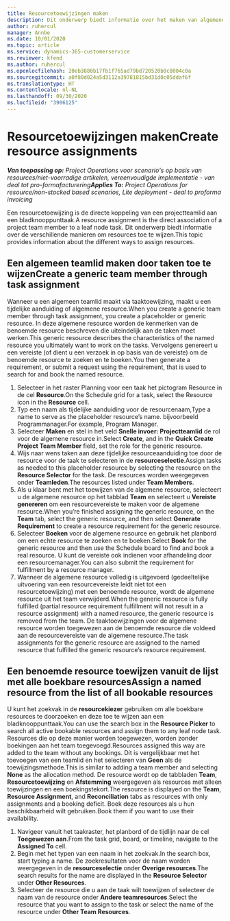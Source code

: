 ```yaml
---
title: Resourcetoewijzingen maken
description: Dit onderwerp biedt informatie over het maken van algemene en benoemde resourcetoewijzingen.
author: ruhercul
manager: Annbe
ms.date: 10/01/2020
ms.topic: article
ms.service: dynamics-365-customerservice
ms.reviewer: kfend
ms.author: ruhercul
ms.openlocfilehash: 20eb3880b17fb1f765ad79bd720520b0c8004c0a
ms.sourcegitcommit: a0f80d024a5d3112a39781815bd31d0c05ddaf6f
ms.translationtype: HT
ms.contentlocale: nl-NL
ms.lasthandoff: 09/30/2020
ms.locfileid: "3906125"
---
```

# <a name="create-resource-assignments"></a><span data-ttu-id="6b6fc-103">Resourcetoewijzingen maken</span><span class="sxs-lookup"><span data-stu-id="6b6fc-103">Create resource assignments</span></span>

<span data-ttu-id="6b6fc-104">_**Van toepassing op:** Project Operations voor scenario's op basis van resources/niet-voorradige artikelen, vereenvoudigde implementatie - van deal tot pro-formafacturering_</span><span class="sxs-lookup"><span data-stu-id="6b6fc-104">_**Applies To:** Project Operations for resource/non-stocked based scenarios, Lite deployment - deal to proforma invoicing_</span></span>


<span data-ttu-id="6b6fc-105">Een resourcetoewijzing is de directe koppeling van een projectteamlid aan een bladknooppunttaak.</span><span class="sxs-lookup"><span data-stu-id="6b6fc-105">A resource assignment is the direct association of a project team member to a leaf node task.</span></span> <span data-ttu-id="6b6fc-106">Dit onderwerp biedt informatie over de verschillende manieren om resources toe te wijzen.</span><span class="sxs-lookup"><span data-stu-id="6b6fc-106">This topic provides information about the different ways to assign resources.</span></span>

## <a name="create-a-generic-team-member-through-task-assignment"></a><span data-ttu-id="6b6fc-107">Een algemeen teamlid maken door taken toe te wijzen</span><span class="sxs-lookup"><span data-stu-id="6b6fc-107">Create a generic team member through task assignment</span></span>


<span data-ttu-id="6b6fc-108">Wanneer u een algemeen teamlid maakt via taaktoewijzing, maakt u een tijdelijke aanduiding of algemene resource.</span><span class="sxs-lookup"><span data-stu-id="6b6fc-108">When you create a generic team member through task assignment, you create a placeholder or generic resource.</span></span> <span data-ttu-id="6b6fc-109">In deze algemene resource worden de kenmerken van de benoemde resource beschreven die uiteindelijk aan de taken moet werken.</span><span class="sxs-lookup"><span data-stu-id="6b6fc-109">This generic resource describes the characteristics of the named resource you ultimately want to work on the tasks.</span></span> <span data-ttu-id="6b6fc-110">Vervolgens genereert u een vereiste (of dient u een verzoek in op basis van de vereiste) om de benoemde resource te zoeken en te boeken.</span><span class="sxs-lookup"><span data-stu-id="6b6fc-110">You then generate a requirement, or submit a request using the requirement, that is used to search for and book the named resource.</span></span>

1. <span data-ttu-id="6b6fc-111">Selecteer in het raster Planning voor een taak het pictogram Resource in de cel **Resource**.</span><span class="sxs-lookup"><span data-stu-id="6b6fc-111">On the Schedule grid for a task, select the Resource icon in the **Resource** cell.</span></span>
2. <span data-ttu-id="6b6fc-112">Typ een naam als tijdelijke aanduiding voor de resourcenaam,</span><span class="sxs-lookup"><span data-stu-id="6b6fc-112">Type a name to serve as the placeholder resource’s name.</span></span> <span data-ttu-id="6b6fc-113">bijvoorbeeld Programmanager.</span><span class="sxs-lookup"><span data-stu-id="6b6fc-113">For example, Program Manager.</span></span>
3. <span data-ttu-id="6b6fc-114">Selecteer **Maken** en stel in het veld **Snelle invoer: Projectteamlid** de rol voor de algemene resource in.</span><span class="sxs-lookup"><span data-stu-id="6b6fc-114">Select **Create**, and in the **Quick Create Project Team Member** field, set the role for the generic resource.</span></span>
4. <span data-ttu-id="6b6fc-115">Wijs naar wens taken aan deze tijdelijke resourceaanduiding toe door de resource voor de taak te selecteren in de **resourceselectie**.</span><span class="sxs-lookup"><span data-stu-id="6b6fc-115">Assign tasks as needed to this placeholder resource by selecting the resource on the **Resource Selector** for the task.</span></span> <span data-ttu-id="6b6fc-116">De resources worden weergegeven onder **Teamleden**.</span><span class="sxs-lookup"><span data-stu-id="6b6fc-116">The resources listed under **Team Members**.</span></span>
5. <span data-ttu-id="6b6fc-117">Als u klaar bent met het toewijzen van de algemene resource, selecteert u de algemene resource op het tabblad **Team** en selecteert u **Vereiste genereren** om een resourcevereiste te maken voor de algemene resource.</span><span class="sxs-lookup"><span data-stu-id="6b6fc-117">When you’re finished assigning the generic resource, on the **Team** tab, select the generic resource, and then select **Generate Requirement** to create a resource requirement for the generic resource.</span></span>
6. <span data-ttu-id="6b6fc-118">Selecteer **Boeken** voor de algemene resource en gebruik het planbord om een echte resource te zoeken en te boeken.</span><span class="sxs-lookup"><span data-stu-id="6b6fc-118">Select **Book** for the generic resource and then use the Schedule board to find and book a real resource.</span></span> <span data-ttu-id="6b6fc-119">U kunt de vereiste ook indienen voor afhandeling door een resourcemanager.</span><span class="sxs-lookup"><span data-stu-id="6b6fc-119">You can also submit the requirement for fulfillment by a resource manager.</span></span>
7. <span data-ttu-id="6b6fc-120">Wanneer de algemene resource volledig is uitgevoerd (gedeeltelijke uitvoering van een resourcevereiste leidt niet tot een resourcetoewijzing) met een benoemde resource, wordt de algemene resource uit het team verwijderd.</span><span class="sxs-lookup"><span data-stu-id="6b6fc-120">When the generic resource is fully fulfilled (partial resource requirement fulfillment will not result in a resource assignment) with a named resource, the generic resource is removed from the team.</span></span> <span data-ttu-id="6b6fc-121">De taaktoewijzingen voor de algemene resource worden toegewezen aan de benoemde resource die voldeed aan de resourcevereiste van de algemene resource.</span><span class="sxs-lookup"><span data-stu-id="6b6fc-121">The task assignments for the generic resource are assigned to the named resource that fulfilled the generic resource’s resource requirement.</span></span>

## <a name="assign-a-named-resource-from-the-list-of-all-bookable-resources"></a><span data-ttu-id="6b6fc-122">Een benoemde resource toewijzen vanuit de lijst met alle boekbare resources</span><span class="sxs-lookup"><span data-stu-id="6b6fc-122">Assign a named resource from the list of all bookable resources</span></span>

<span data-ttu-id="6b6fc-123">U kunt het zoekvak in de **resourcekiezer** gebruiken om alle boekbare resources te doorzoeken en deze toe te wijzen aan een bladknooppunttaak.</span><span class="sxs-lookup"><span data-stu-id="6b6fc-123">You can use the search box in the **Resource Picker** to search all active bookable resources and assign them to any leaf node task.</span></span> <span data-ttu-id="6b6fc-124">Resources die op deze manier worden toegewezen, worden zonder boekingen aan het team toegevoegd.</span><span class="sxs-lookup"><span data-stu-id="6b6fc-124">Resources assigned this way are added to the team without any bookings.</span></span> <span data-ttu-id="6b6fc-125">Dit is vergelijkbaar met het toevoegen van een teamlid en het selecteren van **Geen** als de toewijzingsmethode.</span><span class="sxs-lookup"><span data-stu-id="6b6fc-125">This is similar to adding a team member and selecting **None** as the allocation method.</span></span> <span data-ttu-id="6b6fc-126">De resource wordt op de tabbladen **Team**, **Resourcetoewijzing** en **Afstemming** weergegeven als resources met alleen toewijzingen en een boekingstekort.</span><span class="sxs-lookup"><span data-stu-id="6b6fc-126">The resource is displayed on the **Team**, **Resource Assignment**, and **Reconciliation** tabs as resources with only assignments and a booking deficit.</span></span> <span data-ttu-id="6b6fc-127">Boek deze resources als u hun beschikbaarheid wilt gebruiken.</span><span class="sxs-lookup"><span data-stu-id="6b6fc-127">Book them if you want to use their availability.</span></span>

1. <span data-ttu-id="6b6fc-128">Navigeer vanuit het taakraster, het planbord of de tijdlijn naar de cel **Toegewezen aan**.</span><span class="sxs-lookup"><span data-stu-id="6b6fc-128">From the task grid, board, or timeline, navigate to the **Assigned To** cell.</span></span>
2. <span data-ttu-id="6b6fc-129">Begin met het typen van een naam in het zoekvak.</span><span class="sxs-lookup"><span data-stu-id="6b6fc-129">In the search box, start typing a name.</span></span> <span data-ttu-id="6b6fc-130">De zoekresultaten voor de naam worden weergegeven in de **resourceselectie** onder **Overige resources**.</span><span class="sxs-lookup"><span data-stu-id="6b6fc-130">The search results for the name are displayed in the **Resource Selector** under **Other Resources**.</span></span>
3. <span data-ttu-id="6b6fc-131">Selecteer de resource die u aan de taak wilt toewijzen of selecteer de naam van de resource onder **Andere teamresources**.</span><span class="sxs-lookup"><span data-stu-id="6b6fc-131">Select the resource that you want to assign to the task or select the name of the resource under **Other Team Resources**.</span></span>
